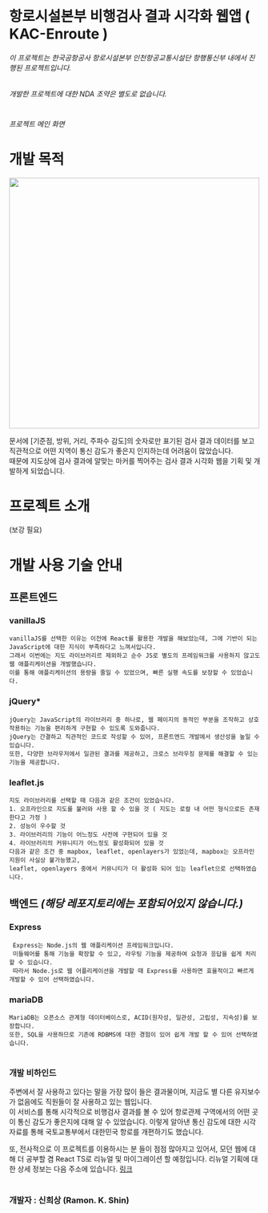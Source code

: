 
# 항로시설본부 비행검사 결과 시각화 웹앱 ( KAC-Enroute )
###### 이 프로젝트는 한국공항공사 항로시설본부 인천항공교통시설단 항행통신부 내에서 진행된 프로젝트입니다.
###### 개발한 프로젝트에 대한 NDA 조약은 별도로 없습니다.

#
###### 프로젝트 메인 화면

# 개발 목적
<img src="https://user-images.githubusercontent.com/51011193/231080739-581f1f67-0ad2-4b51-8e4b-d85e1fc4d98e.png" width=500/>

문서에 [기준점, 방위, 거리, 주파수 감도]의 숫자로만 표기된 검사 결과 데이터를 보고 직관적으로 어떤 지역이 통신 감도가 좋은지 인지하는데 어려움이 많았습니다.    
때문에 지도상에 검사 결과에 알맞는 마커를 찍어주는 검사 결과 시각화 웹을 기획 및 개발하게 되었습니다.

# 프로젝트 소개
(보강 필요)

#

# 개발 사용 기술 안내
## 프론트엔드
### vanillaJS   
    vanillaJS를 선택한 이유는 이전에 React를 활용한 개발을 해보았는데, 그에 기반이 되는 JavaScript에 대한 지식이 부족하다고 느껴서입니다.   
    그래서 이번에는 지도 라이브러리르 제외하고 순수 JS로 별도의 프레임워크를 사용하지 않고도 웹 애플리케이션을 개발했습니다.   
    이를 통해 애플리케이션의 용량을 줄일 수 있었으며, 빠른 실행 속도를 보장할 수 있었습니다.
### jQuery*
    jQuery는 JavaScript의 라이브러리 중 하나로, 웹 페이지의 동적인 부분을 조작하고 상호작용하는 기능을 편리하게 구현할 수 있도록 도와줍니다.
    jQuery는 간결하고 직관적인 코드로 작성할 수 있어, 프론트엔드 개발에서 생산성을 높일 수 있습니다.
    또한, 다양한 브라우저에서 일관된 결과를 제공하고, 크로스 브라우징 문제를 해결할 수 있는 기능을 제공합니다.
### leaflet.js
    지도 라이브러리를 선택할 때 다음과 같은 조건이 있었습니다.
    1. 오프라인으로 지도를 불러와 사용 할 수 있을 것 ( 지도는 로컬 내 어떤 형식으로든 존재 한다고 가정 )
    2. 성능이 우수할 것
    3. 라이브러리의 기능이 어느정도 사전에 구현되어 있을 것
    4. 라이브러리의 커뮤니티가 어느정도 활성화되어 있을 것
    다음과 같은 조건 중 mapbox, leaflet, openlayers가 있었는데, mapbox는 오프라인 지원이 사실상 불가능했고,
    leaflet, openlayers 중에서 커뮤니티가 더 활성화 되어 있는 leaflet으로 선택하였습니다.
## 백엔드 *(해당 레포지토리에는 포함되어있지 않습니다.)*
### Express
     Express는 Node.js의 웹 애플리케이션 프레임워크입니다. 
     미들웨어를 통해 기능을 확장할 수 있고, 라우팅 기능을 제공하여 요청과 응답을 쉽게 처리할 수 있습니다. 
     따라서 Node.js로 웹 어플리케이션을 개발할 때 Express를 사용하면 효율적이고 빠르게 개발할 수 있어 선택하였습니다.
### mariaDB
    MariaDB는 오픈소스 관계형 데이터베이스로, ACID(원자성, 일관성, 고립성, 지속성)를 보장합니다. 
    또한, SQL을 사용하므로 기존에 RDBMS에 대한 경험이 있어 쉽게 개발 할 수 있어 선택하였습니다.

#
### 개발 비하인드
주변에서 잘 사용하고 있다는 말을 가장 많이 들은 결과물이며, 지금도 별 다른 유지보수가 없음에도 직원들이 잘 사용하고 있는 웹입니다.   
이 서비스를 통해 시각적으로 비행검사 결과를 볼 수 있어 항로관제 구역에서의 어떤 곳이 통신 감도가 좋은지에 대해 알 수 있었습니다. 
이렇게 알아낸 통신 감도에 대한 시각 자료를 통해 국토교통부에서 대한민국 항로를 개편하기도 했습니다.

또, 전사적으로 이 프로젝트를 이용하시는 분 들이 점점 많아지고 있어서, 
모던 웹에 대해 더 공부할 겸 React TS로 리뉴얼 및 마이그레이션 할 예정입니다.
리뉴얼 기획에 대한 상세 정보는 다음 주소에 있습니다. [링크](https://www.notion.so/siniz/Flight-Data-Visualization-f786defcbc5f468bbd9b109b3575c044?pvs=4)

#
### 개발자 : 신희상 (Ramon. K. Shin)

